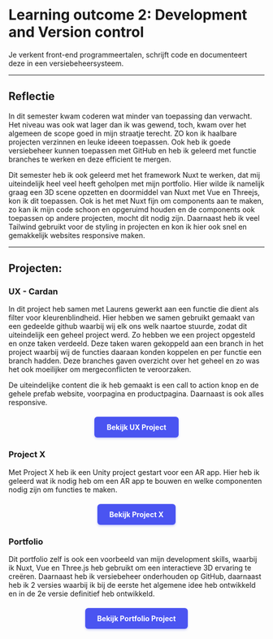 # Learning outcome 2: Development and Version control

Je verkent front-end programmeertalen, schrijft code en documenteert deze in een versiebeheersysteem.

---

## Reflectie
In dit semester kwam coderen wat minder van toepassing dan verwacht. Het niveau was ook wat lager dan ik was gewend, toch, kwam over het algemeen de scope goed in mijn straatje terecht. ZO kon ik haalbare projecten verzinnen en leuke ideeen toepassen. Ook heb ik goede versiebeheer kunnen toepassen met GitHub en heb ik geleerd met functie branches te werken en deze efficient te mergen. 

Dit semester heb ik ook geleerd met het framework Nuxt te werken, dat mij uiteindelijk heel veel heeft geholpen met mijn portfolio. Hier wilde ik namelijk graag een 3D scene opzetten en doormiddel van Nuxt met Vue en Threejs, kon ik dit toepassen. Ook is het met Nuxt fijn om components aan te maken, zo kan ik mijn code schoon en opgeruimd houden en de components ook toepassen op andere projecten, mocht dit nodig zijn. Daarnaast heb ik veel Tailwind gebruikt voor de styling in projecten en kon ik hier ook snel en gemakkelijk websites responsive maken.

---

## Projecten:

<h3 id="ux-cardan">UX - Cardan</h3>
In dit project heb samen met Laurens gewerkt aan een functie die dient als filter voor kleurenblindheid. Hier hebben we samen gebruikt gemaakt van een gedeelde github waarbij wij elk ons welk naartoe stuurde, zodat dit uiteindelijk een geheel project werd. Zo hebben we een project opgesteld en onze taken verdeeld. Deze taken waren gekoppeld aan een branch in het project waarbij wij de functies daaraan konden koppelen en per functie een branch hadden. Deze branches gaven overzicht over het geheel en zo was het ook moeilijker om mergeconflicten te veroorzaken.

De uiteindelijke content die ik heb gemaakt is een call to action knop en de gehele prefab website, voorpagina en productpagina. Daarnaast is ook alles responsive.

<div style="display: flex; justify-content: center; margin: 20px 0;">
  <a href="/point2#top" style="display: inline-block; background-color: #4a54f1; color: white; padding: 12px 24px; text-decoration: none; border-radius: 6px; font-weight: bold; transition: all 0.2s ease; box-shadow: 0 2px 4px rgba(74, 84, 241, 0.3);">
    Bekijk UX Project
  </a>
</div>

<h3 id="project-x">Project X</h3>
Met Project X heb ik een Unity project gestart voor een AR app. Hier heb ik geleerd wat ik nodig heb om een AR app te bouwen en welke componenten nodig zijn om functies te maken.

<div style="display: flex; justify-content: center; margin: 20px 0;">
  <a href="/point4#top" style="display: inline-block; background-color: #4a54f1; color: white; padding: 12px 24px; text-decoration: none; border-radius: 6px; font-weight: bold; transition: all 0.2s ease; box-shadow: 0 2px 4px rgba(74, 84, 241, 0.3);">
    Bekijk Project X
  </a>
</div>

<h3 id="portfolio">Portfolio</h3>
Dit portfolio zelf is ook een voorbeeld van mijn development skills, waarbij ik Nuxt, Vue en Three.js heb gebruikt om een interactieve 3D ervaring te creëren. Daarnaast heb ik versiebeheer onderhouden op GitHub, daarnaast heb ik 2 versies waarbij ik bij de eerste het algemene idee heb ontwikkeld en in de 2e versie definitief heb ontwikkeld.

<div style="display: flex; justify-content: center; margin: 20px 0;">
  <a href="/point5#top" style="display: inline-block; background-color: #4a54f1; color: white; padding: 12px 24px; text-decoration: none; border-radius: 6px; font-weight: bold; transition: all 0.2s ease; box-shadow: 0 2px 4px rgba(74, 84, 241, 0.3);">
    Bekijk Portfolio Project
  </a>
</div>

